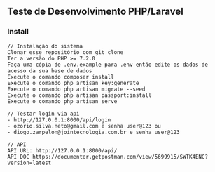 


## Teste de Desenvolvimento PHP/Laravel
### Install 

    // Instalação do sistema
    Clonar esse repositório com git clone
    Ter a versão do PHP >= 7.2.0
    Faça uma cópia de .env.example para .env então edite os dados de acesso da sua base de dados
    Execute o comando composer install
    Execute o comando php artisan key:generate
    Execute o comando php artisan migrate --seed 
    Execute o comando php artisan passport:install
    Execute o comando php artisan serve
     
    // Testar login via api 
    - http://127.0.0.1:8000/api/login
    - ozorio.silva.neto@gmail.com e senha user@123 ou
    - diogo.zarpelon@jointecnologia.com.br e senha user@123
    
    // API
    API URL: http://127.0.0.1:8000/api/
    API DOC https://documenter.getpostman.com/view/5699915/SWTK4ENC?version=latest
    
    
